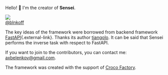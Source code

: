 Hello! 👋 I'm the creator of **Sensei**. 

<div class="user-list user-list-center">

<div class="user">
<a href="https://github.com/blnkoff" target="_blank">
<div class="avatar-wrapper"><img src="https://avatars.githubusercontent.com/u/112132140?v=4"/></div>
<div class="title">@blnkoff</div>
</a>
</div>

</div>

The key ideas of the framework were borrowed from backend framework [FastAPI](https://fastapi.tiangolo.com){.external-link}.
Thanks its author [tiangolo](https://github.com/tiangolo). 
It can be said that Sensei performs the inverse task with respect to FastAPI.

If you want to join to the contributors, you can contact me: [axbelenkov@gmail.com](mailto:axbelenkov@gmail.com).
                               
The framework was created with the support of [Croco Factory](https://crocofactory.dev).
